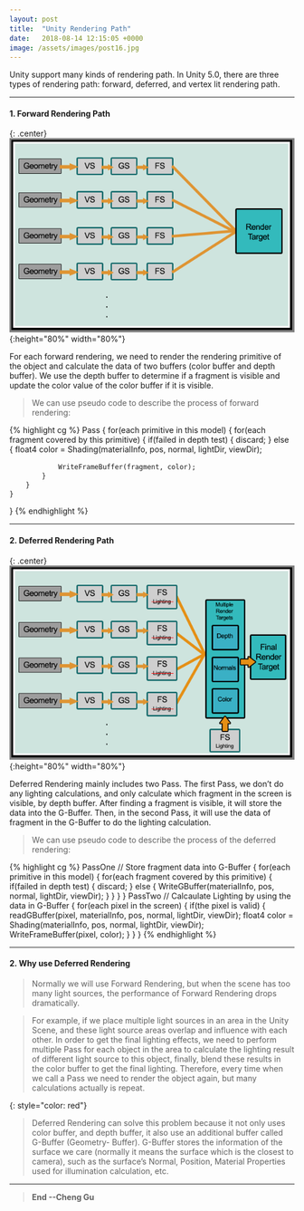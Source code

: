 ```yaml
---
layout: post
title:  "Unity Rendering Path"
date:   2018-08-14 12:15:05 +0000
image: /assets/images/post16.jpg
---
```


Unity support many kinds of rendering path. In Unity 5.0, there are three types of rendering path: forward, deferred, and vertex lit rendering path.

---
#### 1. Forward Rendering Path

{: .center}
![dot](/assets/images/PostImages/fwdRendering.png){:height="80%" width="80%"}

For each forward rendering, we need to render the rendering primitive of the object and calculate the data of two buffers (color buffer and depth buffer). We use the depth buffer to determine if a fragment is visible and update the color value of the color buffer if it is visible.

>We can use pseudo code to describe the process of forward rendering:

{% highlight cg %} 
Pass
{
    for(each primitive in this model)
    {
        for(each fragment covered by this primitive)
        {
            if(failed in depth test)
            {
                discard;
            }
            else
            {
                float4 color = Shading(materialInfo, pos, normal, lightDir, viewDir);

                WriteFrameBuffer(fragment, color);
            }
        }
    }
} 
{% endhighlight %}

---
#### 2. Deferred Rendering Path

{: .center}
![dot](/assets/images/PostImages/deferredrendering.png){:height="80%" width="80%"}

Deferred Rendering mainly includes two Pass. The first Pass, we don’t do any lighting calculations, and only calculate which fragment in the screen is visible, by depth buffer. After finding a fragment is visible, it will store the data into the G-Buffer. Then, in the second Pass, it will use the data of fragment in the G-Buffer to do the lighting calculation. 

>We can use pseudo code to describe the process of the deferred rendering:

{% highlight cg %} 
PassOne // Store fragment data into G-Buffer
{
    for(each primitive in this model)
    {
        for(each fragment covered by this primitive)
        {
            if(failed in depth test)
            {
                discard;
            }
            else
            {
                WriteGBuffer(materialInfo, pos, normal, lightDir, viewDir);
            }
        }
    }
}
PassTwo // Calcaulate Lighting by using the data in G-Buffer
{
    for(each pixel in the screen)
    {
        if(the pixel is valid)
        {
            readGBuffer(pixel, materialInfo, pos, normal, lightDir, viewDir);
            float4 color = Shading(materialInfo, pos, normal, lightDir, viewDir);
            WriteFrameBuffer(pixel, color);
        }
    }
} 
{% endhighlight %}

---
#### 2. Why use Deferred Rendering

>Normally we will use Forward Rendering, but when the scene has too many light sources, the performance of Forward Rendering drops dramatically. 

>For example, if we place multiple light sources in an area in the Unity Scene, and these light source areas overlap and influence with each other. In order to get the final lighting effects, we need to perform multiple Pass for each object in the area to calculate the lighting result of different light source to this object, finally, blend these results in the color buffer to get the final lighting. Therefore, every time when we call a Pass we need to render the object again, but many calculations actually is repeat. 

{: style="color: red"}
>Deferred Rendering can solve this problem because it not only uses color buffer, and depth buffer, it also use an additional buffer called G-Buffer (Geometry- Buffer). G-Buffer stores the information of the surface we care (normally it means the surface which is the closest to camera), such as the surface’s Normal, Position, Material Properties used for illumination calculation, etc.


---

>**End --Cheng Gu**

